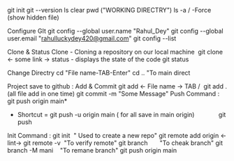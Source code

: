 git init
git --version
ls
clear
pwd ("WORKING DIRECTRY")
ls -a / -Force (show hidden file)


Configure GIt
git config --global user.name "Rahul_Dey"
git config --global user.email "rahulluckydey420@gmail.com"
git config --list

Clone & Status
Clone - Cloning a repository on our local machine 
git clone <- some link ->
status - displays the state of the code
git status

Change Directry
cd "File name-TAB-Enter"
cd .. "To main direct


Project save to github :
Add & Commit
git add <- File name -> TAB /  git add . (all file add in one time)
git commit -m "Some Message"
Push Command :
git push origin main*
* Shortcut = git push -u origin main ( for all save in main origin)
             git push

Init Command :
git init  " Used to create a new repo"
git remote add origin <-lint->
git remote -v  "To verify remote"
git branch       "To cheak branch"
git branch -M mani    "To remane branch"
git push origin main


